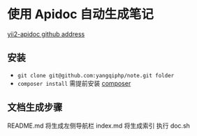 使用 Apidoc 自动生成笔记
==========================

[yii2-apidoc github address](https://github.com/yiisoft/yii2-apidoc)

安装
---------
- `git clone git@github.com:yangqiphp/note.git folder`
- `composer install` 需提前安装 [composer](http://www.phpcomposer.com/)

文档生成步骤
---------
README.md 将生成左侧导航栏
index.md 将生成索引
执行 doc.sh
